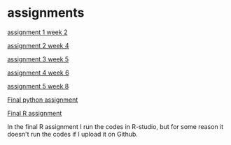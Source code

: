 # assignments
[assignment 1 week 2](https://github.com/Thomasso98/assignments/blob/master/Assignment_week_2%20(1).ipynb) 

[assignment 2 week 4](https://github.com/Thomasso98/assignments/blob/master/Assignment_week_4.ipynb)

[assignment 3 week 5](https://github.com/Thomasso98/assignments/blob/master/Assignment_week_5.ipynb)

[assignment 4 week 6](https://github.com/Thomasso98/assignments/blob/master/assignment4%20(2).ipynb)

[assignment 5 week 8](https://github.com/Thomasso98/assignments/blob/master/assignment5.ipynb)

[Final python assignment](https://github.com/Thomasso98/assignments/blob/master/Final_Assignment_Python_1_students.ipynb)

[Final R assignment](https://github.com/Thomasso98/assignments/blob/master/R%20final%20assignment.Rmd)

In the final R assignment I run the codes in R-studio, but for some reason it doesn't run the codes if I upload it on Github.
